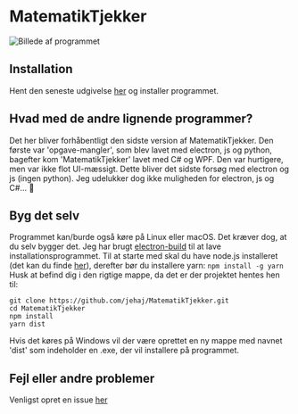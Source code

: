 # MatematikTjekker

![Billede af programmet](https://github.com/jehaj/MatematikTjekker/blob/af1cea513c0292ad1c0031ca5a852276ac3499e2/Billede%20af%20MatematikTjekker.png)

## Installation
Hent den seneste udgivelse [her](https://github.com/jehaj/MatematikTjekker/releases) og installer programmet.

## Hvad med de andre lignende programmer?
Det her bliver forhåbentligt den sidste version af MatematikTjekker. Den første var 'opgave-mangler', som blev lavet med electron, js og python, bagefter kom 'MatematikTjekker' lavet med C# og WPF. Den var hurtigere, men var ikke flot UI-mæssigt. Dette bliver det sidste forsøg med electron og js (ingen python). Jeg udelukker dog ikke muligheden for electron, js og C#... 🤔

## Byg det selv
Programmet kan/burde også køre på Linux eller macOS. Det kræver dog, at du selv bygger det. Jeg har brugt [electron-build](https://www.electron.build/) til at lave installationsprogrammet.
Til at starte med skal du have node.js installeret (det kan du finde [her](https://nodejs.org/en/)), derefter bør du installere yarn:
```npm install -g yarn```
Husk at befind dig i den rigtige mappe, da det er der projektet hentes hen til:
```
git clone https://github.com/jehaj/MatematikTjekker.git
cd MatematikTjekker
npm install
yarn dist
```
Hvis det køres på Windows vil der være oprettet en ny mappe med navnet 'dist' som indeholder en .exe, der vil installere på programmet.
## Fejl eller andre problemer
Venligst opret en issue [her](https://github.com/jehaj/MatematikTjekker/issues)
